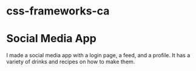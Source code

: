 # css-frameworks-ca

# Social Media App

I made a social media app with a login page, a feed, and a profile.
It has a variety of drinks and recipes on how to make them.
